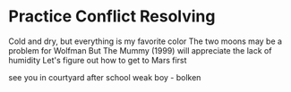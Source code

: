 # Practice Conflict Resolving

Cold and dry, but everything is my favorite color
The two moons may be a problem for Wolfman
But The Mummy (1999) will appreciate the lack of humidity
Let's figure out how to get to Mars first

see you in courtyard after school weak boy - bolken
